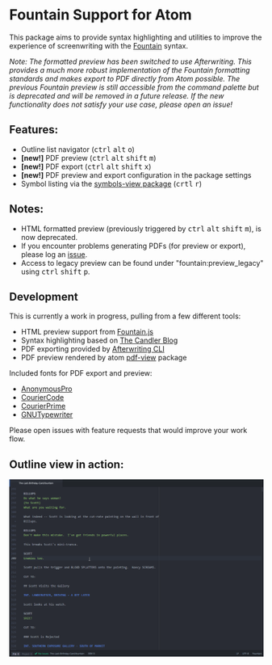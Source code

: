 # Fountain Support for Atom
This package aims to provide syntax highlighting and utilities to improve the experience of screenwriting with the [Fountain](http://fountain.io/) syntax.

*Note: The formatted preview has been switched to use Afterwriting.  This provides a much more robust implementation of the Fountain formatting standards and makes export to PDF directly from Atom possible.  The previous Fountain preview is still accessible from the command palette but is deprecated and will be removed in a future release.  If the new functionality does not satisfy your use case, please open an issue!*

## Features:
* Outline list navigator (<kbd>ctrl</kbd> <kbd>alt</kbd> <kbd>o</kbd>)
* **[new!]** PDF preview (<kbd>ctrl</kbd> <kbd>alt</kbd> <kbd>shift</kbd> <kbd>m</kbd>)
* **[new!]** PDF export (<kbd>ctrl</kbd> <kbd>alt</kbd> <kbd>shift</kbd> <kbd>x</kbd>)
* **[new!]** PDF preview and export configuration in the package settings
* Symbol listing via the [symbols-view package](https://github.com/atom/symbols-view) (<kbd>crtl</kbd> <kbd>r</kbd>)

## Notes:
* HTML formatted preview \(previously triggered by <kbd>ctrl</kbd> <kbd>alt</kbd> <kbd>shift</kbd> <kbd>m</kbd>\), is now deprecated.
* If you encounter problems generating PDFs \(for preview or export\), please log an [issue](https://github.com/superlou/fountain-atom/issues).
* Access to legacy preview can be found under "fountain:preview_legacy" using <kbd>ctrl</kbd> <kbd>shift</kbd> <kbd>p</kbd>.

## Development
This is currently a work in progress, pulling from a few different tools:

* HTML preview support from [Fountain.js](https://github.com/mattdaly/Fountain.js)
* Syntax highlighting based on [The Candler Blog](http://www.candlerblog.com/2012/09/10/fountain-for-sublime-text/)
* PDF exporting provided by [Afterwriting CLI](https://github.com/ifrost/afterwriting-labs)
* PDF preview rendered by atom [pdf-view](https://atom.io/packages/pdf-view) package

Included fonts for PDF export and preview:

* [AnonymousPro](https://fontlibrary.org/en/font/anonymous-pro)
* [CourierCode](https://fontlibrary.org/en/font/courier-code)
* [CourierPrime](https://fontlibrary.org/en/font/courier-prime)
* [GNUTypewriter](https://fontlibrary.org/en/font/gnutypewriter)

Please open issues with feature requests that would improve your work flow.

## Outline view in action:
![outline view](https://github.com/superlou/fountain-atom/blob/master/screenshot.gif?raw=true)
